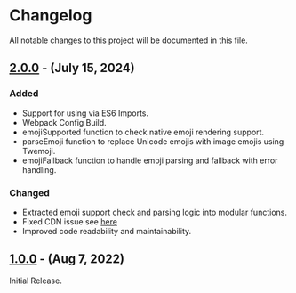 # Changelog

All notable changes to this project will be documented in this file.

## [2.0.0] - (July 15, 2024)

### Added
- Support for using via ES6 Imports.
- Webpack Config Build.
- emojiSupported function to check native emoji rendering support.
- parseEmoji function to replace Unicode emojis with image emojis using Twemoji.
- emojiFallback function to handle emoji parsing and fallback with error handling.
  
### Changed
- Extracted emoji support check and parsing logic into modular functions.
- Fixed CDN issue see [here](https://github.com/twitter/twemoji/issues/580)
- Improved code readability and maintainability.


## [1.0.0] - (Aug 7, 2022)

Initial Release. 


<!--
These Markdown anchors provide a link to the diff for each release. They should be
updated any time a new release is cut.
-->
[2.0.0]: /v2.0.0
[1.0.0]: /v1.0.0
